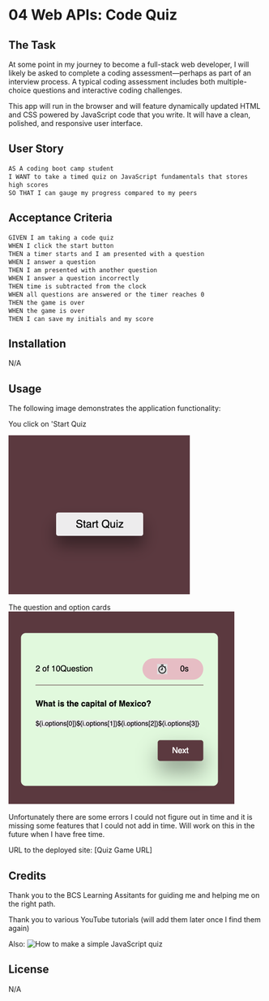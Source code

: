 # 04 Web APIs: Code Quiz

## The Task

At some point in my journey to become a full-stack web developer, I will likely be asked to complete a coding assessment&mdash;perhaps as part of an interview process. A typical coding assessment includes both multiple-choice questions and interactive coding challenges. 

This app will run in the browser and will feature dynamically updated HTML and CSS powered by JavaScript code that you write. It will have a clean, polished, and responsive user interface. 

## User Story

```
AS A coding boot camp student
I WANT to take a timed quiz on JavaScript fundamentals that stores high scores
SO THAT I can gauge my progress compared to my peers
```

## Acceptance Criteria

```
GIVEN I am taking a code quiz
WHEN I click the start button
THEN a timer starts and I am presented with a question
WHEN I answer a question
THEN I am presented with another question
WHEN I answer a question incorrectly
THEN time is subtracted from the clock
WHEN all questions are answered or the timer reaches 0
THEN the game is over
WHEN the game is over
THEN I can save my initials and my score
```
## Installation

N/A


## Usage

The following image demonstrates the application functionality:

You click on 'Start Quiz

![You click on 'Start Quiz'](./Assets/Images/Home.png)

The question and option cards
![The question and option cards'](./Assets/Images/Card.png)

Unfortunately there are some errors I could not figure out in time and it is missing some features that I could not add in time. Will work on this in the future when I have free time. 

URL to the deployed site: 
[Quiz Game URL]


## Credits

Thank you to the BCS Learning Assitants for guiding me and helping me on the right path. 

Thank you to various YouTube tutorials (will add them later once I find them again)

Also: 
![How to make a simple JavaScript quiz](https://simplestepscode.com/javascript-quiz-tutorial/)

## License
N/A